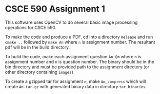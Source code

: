 CSCE 590 Assignment 1
=====================

This software uses OpenCV to do several basic image processing operations for CSCE 590.

To make the code and produce a PDF, cd into a directory `Release` and run `cmake ..` followed by `make An` where `n` is assignment number. The resultant pdf will be in the build directory.

To build the code, make each assignment question `An_Qm` where `n` is assignment number and `m` is question number. The binary should be in the bin directory and must be provided path to the assignment directory (or other directory containing `images`)

To create a gzipped tar for assignment `n`, make `An_compress` which will create `An.tar.gz` with generated binary data in directory `tar_binaries`.
